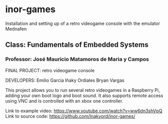 # inor-games
Installation and setting up of a retro videogame console with the emulator Mednafen

## Class: Fundamentals of Embedded Systems
### Professor: José Mauricio Matamoros de Maria y Campos

FINAL PROJECT: retro videogame console

DEVELOPERS:
Emilio Garcia
Iñaky Ordiales
Bryan Vargas

This project allows you to run several retro videogames in a Raspberry Pi, adding your own boot logo and boot sound.
It also supports remote access using VNC and is controlled with an xbox one controller.

Link to example video: https://www.youtube.com/watch?v=ww6dn3shVpQ
Link to source code: https://github.com/Inakyord/inor-games/
